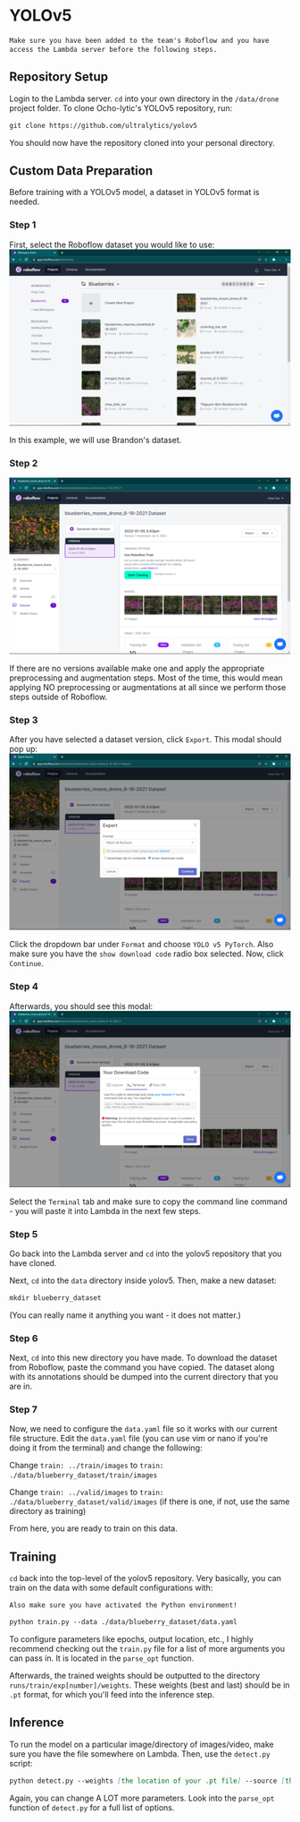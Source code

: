 # YOLOv5
```{note}
Make sure you have been added to the team's Roboflow and you have access the Lambda server before the following steps.
```

## Repository Setup
Login to the Lambda server. `cd` into your own directory in the `/data/drone` project folder.
To clone Ocho-lytic's YOLOv5 repository, run:
```md
git clone https://github.com/ultralytics/yolov5
```
You should now have the repository cloned into your personal directory.

## Custom Data Preparation
Before training with a YOLOv5 model, a dataset in YOLOv5 format is needed. 

### Step 1
First, select the Roboflow dataset you would like to use:
![step1](roboflowsteps/step1.png)

In this example, we will use Brandon's dataset.
### Step 2
![step2](roboflowsteps/step2.png)

If there are no versions available make one and apply the appropriate preprocessing and augmentation steps. Most of the time, this would mean applying NO preprocessing or augmentations at all since we perform those steps outside of Roboflow.
### Step 3
After you have selected a dataset version, click `Export`. This modal should pop up:
![step3](roboflowsteps/step3.png)

Click the dropdown bar under `Format` and choose `YOLO v5 PyTorch`. Also make sure you have the `show download code` radio box selected. Now, click `Continue`.

### Step 4
Afterwards, you should see this modal:
![step4](roboflowsteps/step4.png)

Select the `Terminal` tab and make sure to copy the command line command - you will paste it into Lambda in the next few steps.

### Step 5
Go back into the Lambda server and `cd` into the yolov5 repository that you have cloned.

Next, `cd` into the `data` directory inside yolov5. Then, make a new dataset:
```md
mkdir blueberry_dataset
```
(You can really name it anything you want - it does not matter.)

### Step 6
Next, `cd` into this new directory you have made.
To download the dataset from Roboflow, paste the command you have copied. The dataset along with its annotations should be dumped into the current directory that you are in.

### Step 7
Now, we need to configure the `data.yaml` file so it works with our current file structure.
Edit the `data.yaml` file (you can use vim or nano if you're doing it from the terminal) and change the following:

Change ```train: ../train/images``` to ```train: ./data/blueberry_dataset/train/images```

Change ```train: ../valid/images``` to ```train: ./data/blueberry_dataset/valid/images``` (if there is one, if not, use the same directory as training)

From here, you are ready to train on this data.

## Training

`cd` back into the top-level of the yolov5 repository.
Very basically, you can train on the data with some default configurations with:
```{note}
Also make sure you have activated the Python environment!
```
```md
python train.py --data ./data/blueberry_dataset/data.yaml
```

To configure parameters like epochs, output location, etc., I highly recommend checking out the `train.py` file for a list of more arguments you can pass in. It is located in the `parse_opt` function.

Afterwards, the trained weights should be outputted to the directory `runs/train/exp[number]/weights`. These weights (best and last) should be in `.pt` format, for which you'll feed into the inference step.

## Inference

To run the model on a particular image/directory of images/video, make sure you have the file somewhere on Lambda. Then, use the `detect.py` script:
```md
python detect.py --weights [the location of your .pt file] --source [the location of the image/images/video/videos that you want to infer on] --output [where the results will be dumped]
```

Again, you can change A LOT more parameters. Look into the `parse_opt` function of `detect.py` for a full list of options.
